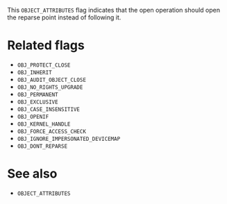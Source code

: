 This `OBJECT_ATTRIBUTES` flag indicates that the open operation should open the reparse point instead of following it.

# Related flags
 - `OBJ_PROTECT_CLOSE`
 - `OBJ_INHERIT`
 - `OBJ_AUDIT_OBJECT_CLOSE`
 - `OBJ_NO_RIGHTS_UPGRADE`
 - `OBJ_PERMANENT`
 - `OBJ_EXCLUSIVE`
 - `OBJ_CASE_INSENSITIVE`
 - `OBJ_OPENIF`
 - `OBJ_KERNEL_HANDLE`
 - `OBJ_FORCE_ACCESS_CHECK`
 - `OBJ_IGNORE_IMPERSONATED_DEVICEMAP`
 - `OBJ_DONT_REPARSE`

# See also
 - `OBJECT_ATTRIBUTES`
